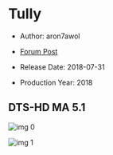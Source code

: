 # Tully

* Author: aron7awol

* [Forum Post](https://www.avsforum.com/threads/bass-eq-for-filtered-movies.2995212/post-56747572)

* Release Date: 2018-07-31
* Production Year: 2018

## DTS-HD MA 5.1

![img 0](https://i.imgur.com/nq9ycwu.jpg)

![img 1](https://i.imgur.com/OHgoW7X.png)

